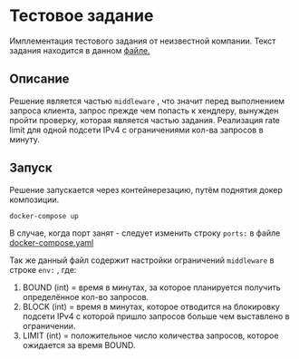 # Тестовое задание

Имплементация тестового задания от неизвестной компании. Текст задания находится в данном [файле.](/task.md)

## Описание

Решение является частью `middleware` , что значит перед выполнением запроса клиента, запрос прежде чем попасть к хендлеру, вынужден пройти проверку, которая является частью задания. Реализация rate limit для одной подсети IPv4 с ограничениями кол-ва запросов в минуту.

## Запуск

Решение запускается через контейнерезацию, путём поднятия докер композиции.

```bash
docker-compose up
```

В случае, когда порт занят - следует изменить строку `ports:` в файле [docker-compose.yaml](/docker-compose.yaml)

Так же данный файл содержит настройки ограничений `middleware` в строке `env:` , где:

1. BOUND (int) = время в минутах, за которое планируется получить определённое кол-во запросов.
1. BLOCK (int) = время в минутах, которое отводится на блокировку подсети IPv4 с которой пришло запросов больше чем выставлено в ограничении.
1. LIMIT (int) = положительное число количества запросов, которое ожидается за время BOUND.
